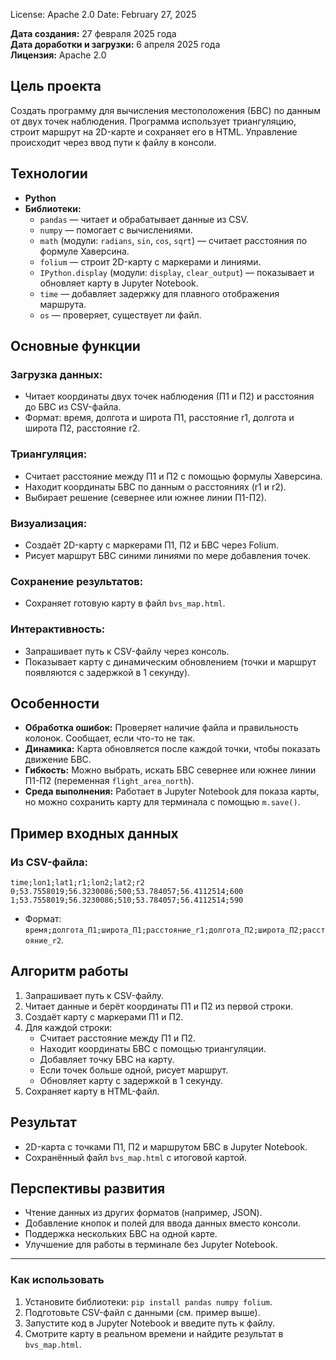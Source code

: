 License: Apache 2.0
Date: February 27, 2025
 
**Дата создания:** 27 февраля 2025 года  
**Дата доработки и загрузки:** 6 апреля 2025 года  
**Лицензия:** Apache 2.0  


## Цель проекта  
Создать программу для вычисления местоположения  (БВС) по данным от двух точек наблюдения. Программа использует триангуляцию, строит маршрут на 2D-карте и сохраняет его в HTML. Управление происходит через ввод пути к файлу в консоли.

## Технологии  
- **Python**  
- **Библиотеки:**  
  - `pandas` — читает и обрабатывает данные из CSV.  
  - `numpy` — помогает с вычислениями.  
  - `math` (модули: `radians`, `sin`, `cos`, `sqrt`) — считает расстояния по формуле Хаверсина.  
  - `folium` — строит 2D-карту с маркерами и линиями.  
  - `IPython.display` (модули: `display`, `clear_output`) — показывает и обновляет карту в Jupyter Notebook.  
  - `time` — добавляет задержку для плавного отображения маршрута.  
  - `os` — проверяет, существует ли файл.  

## Основные функции  
### Загрузка данных:  
- Читает координаты двух точек наблюдения (П1 и П2) и расстояния до БВС из CSV-файла.  
- Формат: время, долгота и широта П1, расстояние r1, долгота и широта П2, расстояние r2.  

### Триангуляция:  
- Считает расстояние между П1 и П2 с помощью формулы Хаверсина.  
- Находит координаты БВС по данным о расстояниях (r1 и r2).  
- Выбирает решение (севернее или южнее линии П1-П2).  

### Визуализация:  
- Создаёт 2D-карту с маркерами П1, П2 и БВС через Folium.  
- Рисует маршрут БВС синими линиями по мере добавления точек.  

### Сохранение результатов:  
- Сохраняет готовую карту в файл `bvs_map.html`.  

### Интерактивность:  
- Запрашивает путь к CSV-файлу через консоль.  
- Показывает карту с динамическим обновлением (точки и маршрут появляются с задержкой в 1 секунду).  

## Особенности  
- **Обработка ошибок:** Проверяет наличие файла и правильность колонок. Сообщает, если что-то не так.  
- **Динамика:** Карта обновляется после каждой точки, чтобы показать движение БВС.  
- **Гибкость:** Можно выбрать, искать БВС севернее или южнее линии П1-П2 (переменная `flight_area_north`).  
- **Среда выполнения:** Работает в Jupyter Notebook для показа карты, но можно сохранить карту для терминала с помощью `m.save()`.  

## Пример входных данных  
### Из CSV-файла:  
```
time;lon1;lat1;r1;lon2;lat2;r2
0;53.7558019;56.3230086;500;53.784057;56.4112514;600
1;53.7558019;56.3230086;510;53.784057;56.4112514;590
```
- Формат: `время;долгота_П1;широта_П1;расстояние_r1;долгота_П2;широта_П2;расстояние_r2`.  

## Алгоритм работы  
1. Запрашивает путь к CSV-файлу.  
2. Читает данные и берёт координаты П1 и П2 из первой строки.  
3. Создаёт карту с маркерами П1 и П2.  
4. Для каждой строки:  
   - Считает расстояние между П1 и П2.  
   - Находит координаты БВС с помощью триангуляции.  
   - Добавляет точку БВС на карту.  
   - Если точек больше одной, рисует маршрут.  
   - Обновляет карту с задержкой в 1 секунду.  
5. Сохраняет карту в HTML-файл.  

## Результат  
- 2D-карта с точками П1, П2 и маршрутом БВС в Jupyter Notebook.  
- Сохранённый файл `bvs_map.html` с итоговой картой.  

## Перспективы развития  
- Чтение данных из других форматов (например, JSON).  
- Добавление кнопок и полей для ввода данных вместо консоли.  
- Поддержка нескольких БВС на одной карте.  
- Улучшение для работы в терминале без Jupyter Notebook.  

---

### Как использовать  
1. Установите библиотеки: `pip install pandas numpy folium`.  
2. Подготовьте CSV-файл с данными (см. пример выше).  
3. Запустите код в Jupyter Notebook и введите путь к файлу.  
4. Смотрите карту в реальном времени и найдите результат в `bvs_map.html`.  

